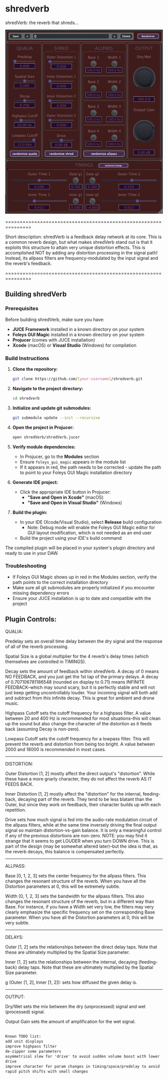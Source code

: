 # shredverb

shredVerb: the reverb that shreds...

![shredVerb Plugin](images/shredverb.png)

===============================================================

Short description:
shredVerb is a feedback delay network at its core. This is a common reverb design, but what makes shredVerb stand out is that it exploits this structure to attain very unique distortion effects. This is accomplished NOT by adding any distortion processing in the signal path! Instead, its allpass filters are frequency-modulated by the input signal and the reverb's feedback.

===============================================================


## Building shredVerb

### Prerequisites
Before building shredVerb, make sure you have:
- **JUCE Framework** installed in a known directory on your system
- **Foleys GUI Magic** installed in a known directory on your system
- **Projucer** (comes with JUCE installation)
- **Xcode** (macOS) or **Visual Studio** (Windows) for compilation

### Build Instructions

1. **Clone the repository:**
   ```bash
   git clone https://github.com/[your-username]/shredverb.git
   ```

2. **Navigate to the project directory:**
   ```bash
   cd shredverb
   ```

3. **Initialize and update git submodules:**
   ```bash
   git submodule update --init --recursive
   ```

4. **Open the project in Projucer:**
   ```bash
   open shredVerb/shredVerb.jucer
   ```
5. **Verify module dependencies:**
   - In Projucer, go to the **Modules** section
   - Ensure `foleys_gui_magic` appears in the module list
   - If it appears in red, the path needs to be corrected - update the path to point to your Foleys GUI Magic installation directory

6. **Generate IDE project:**
   - Click the appropriate IDE button in Projucer:
     - **"Save and Open in Xcode"** (macOS)
     - **"Save and Open in Visual Studio"** (Windows)

7. **Build the plugin:**
   - In your IDE (Xcode/Visual Studio), select **Release** build configuration
     - Note: Debug mode will enable the Foleys GUI Magic editor for GUI layout modification, which is not needed as an end user
   - Build the project using your IDE's build command

The compiled plugin will be placed in your system's plugin directory and ready to use in your DAW.

### Troubleshooting
- If Foleys GUI Magic shows up in red in the Modules section, verify the path points to the correct installation directory
- Make sure all git submodules are properly initialized if you encounter missing dependency errors
- Ensure your JUCE installation is up to date and compatible with the project


Plugin Controls:
--------------------------------------------------------------------
QUALIA:

Predelay sets an overall time delay between the dry signal and the response of all of the reverb processing.

Spatial Size is a global multiplier for the 4 reverb's delay times (which themselves are controlled in TIMINGS). 

Decay sets the amount of feedback within shredVerb. A decay of 0 means NO FEEDBACK, and you just get the 1st tap of the primary delays. A decay of 0.707106781186548 (rounded on display to 0.71) means INFINITE FEEDBACK–which may sound scary, but it is perfectly stable and will not just keep getting uncontrollably louder. Your incoming signal will both add and subtract from this infinite decay. This is great for ambient and drone music.

Highpass Cutoff sets the cutoff frequency for a highpass filter. A value between 20 and 400 Hz is recommended for most situations–this will clean up the sound but also change the character of the distortion as it feeds back (assuming Decay is non-zero).

Lowpass Cutoff sets the cutoff frequency for a lowpass filter. This will prevent the reverb and distortion from being too bright. A value between 2000 and 18000 is recommended in most cases.

-------------------------------------------------------------------------------------------------
DISTORTION:

Outer Distortion [1, 2] mostly affect the direct output's "distortion". While these have a more gnarly character, they do not affect the reverb AS IT FEEDS BACK. 

Inner Distortion [1, 2] mostly affect the "distortion" for the internal, feeding-back, decaying part of the reverb. They tend to be less blatant than the Outer, but since they work on feedback, their character builds up with each repetition. 

Drive sets how much signal is fed into the audio-rate modulation circuit of the allpass filters, while at the same time inversely driving the final output signal so maintain distortion-vs-gain balance. It is only a meaningful control if any of the previous distortions are non-zero. NOTE: you may find it strange that it seems to get LOUDER when you turn DOWN drive. This is part of the design (may be somewhat altered later)–but the idea is that, as the reverb decays, this balance is compensated perfectly.

-------------------------------------------------------------------------------------------------
ALLPASS:

Base [0, 1, 2, 3] sets the center frequency for the allpass filters. This changes the resonant structure of the reverb. When you have all the Distortion parameters at 0, this will be extremely subtle. 

Width [0, 1, 2, 3] sets the bandwidth for the allpass filters. This also changes the resonant structure of the reverb, but in a different way than Base. For instance, if you have a Width set very low, the filters may very clearly emphasize the specific frequency set on the corresponding Base parameter. When you have all the Distortion parameters at 0, this will be very subtle. 

-------------------------------------------------------------------------------------------------
DELAYS:

Outer [1, 2] sets the relationships between the direct delay taps. Note that these are ultimately multiplied by the Spatial Size parameter. 

Inner [1, 2] sets the relationships between the internal, decaying (feeding-back) delay taps. Note that these are ultimately multiplied by the Spatial Size parameter. 

g (Outer [1, 2], Inner [1, 2]): sets how diffused the given delay is.

-------------------------------------------------------------------------------------------------
OUTPUT:

Dry/Wet sets the mix between the dry (unprocessed) signal and wet (processed) signal.

Output Gain sets the amount of amplification for the wet signal. 

~~~~~~~~~~~~~~~~~~~~~~~~~~~~~~~~~~~~~~~~~~~~~~~~~~~~~~~~~~~~~~~

Known TODO list:
add unit displays
improve highpass filter
de-zipper some parameters
asymmetrical slew for 'drive' to avoid sudden volume boost with lower drive
improve character for param changes in timing/space/predelay to avoid rapid pitch shifts with small changes 
